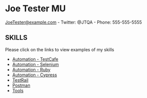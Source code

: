 # Joe Tester MU

JoeTester@example.com - 
Twitter: @JTQA - 
Phone: 555-555-5555

SKILLS
---------

Please click on the links to view examples of my skills

* [Automation - TestCafe](https://github.com/aaglass20/glassmation/blob/master/TestCafe/feature/example.js)
* [Automation - Selenium](https://github.com/aaglass20/glassmation/blob/master/seleniumPython/features/features/example.py)
* [Automation - Ruby](https://github.com/aaglass20/glassmation/blob/master/seleniumPython/features/features/example.py)
* [Automation - Cypress](https://github.com/aaglass20/glassmation/blob/master/Cypress/cypress/integration/testing/jsExample.js)
* [TestRail](/testrail/example.pptx)
* [Postman](https://github.com/aaglass20/glassmation/blob/master/API/Cleveland%20Indians%20API.postman_collection.json)
* [Tools](/Tools/example.pptxl)

